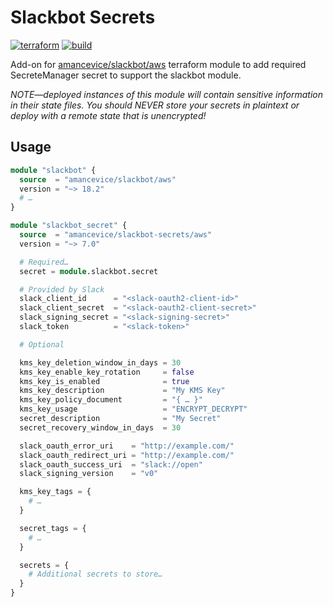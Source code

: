 # Slackbot Secrets

[![terraform](https://img.shields.io/github/v/tag/amancevice/terraform-aws-slackbot-secrets?color=62f&label=version&logo=terraform&style=flat-square)](https://registry.terraform.io/modules/amancevice/serverless-pypi/aws)
[![build](https://img.shields.io/github/workflow/status/amancevice/terraform-aws-slackbot-secrets/validate?logo=github&style=flat-square)](https://github.com/amancevice/terraform-aws-slackbot-secrets/actions)

Add-on for [amancevice/slackbot/aws](https://github.com/amancevice/terraform-aws-slackbot) terraform module to add required SecreteManager secret to support the slackbot module.

_NOTE—deployed instances of this module will contain sensitive information in their state files._
_You should NEVER store your secrets in plaintext or deploy with a remote state that is unencrypted!_

## Usage

```terraform
module "slackbot" {
  source  = "amancevice/slackbot/aws"
  version = "~> 18.2"
  # …
}

module "slackbot_secret" {
  source  = "amancevice/slackbot-secrets/aws"
  version = "~> 7.0"

  # Required…
  secret = module.slackbot.secret

  # Provided by Slack
  slack_client_id      = "<slack-oauth2-client-id>"
  slack_client_secret  = "<slack-oauth2-client-secret>"
  slack_signing_secret = "<slack-signing-secret>"
  slack_token          = "<slack-token>"

  # Optional

  kms_key_deletion_window_in_days = 30
  kms_key_enable_key_rotation     = false
  kms_key_is_enabled              = true
  kms_key_description             = "My KMS Key"
  kms_key_policy_document         = "{ … }"
  kms_key_usage                   = "ENCRYPT_DECRYPT"
  secret_description              = "My Secret"
  secret_recovery_window_in_days  = 30

  slack_oauth_error_uri    = "http://example.com/"
  slack_oauth_redirect_uri = "http://example.com/"
  slack_oauth_success_uri  = "slack://open"
  slack_signing_version    = "v0"

  kms_key_tags = {
    # …
  }

  secret_tags = {
    # …
  }

  secrets = {
    # Additional secrets to store…
  }
}
```

